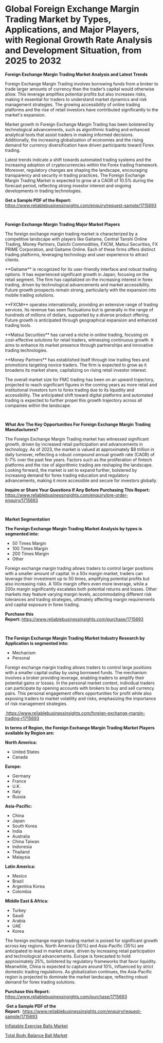 <p><h1>Global Foreign Exchange Margin Trading Market by Types, Applications, and Major Players, with Regional Growth Rate Analysis and Development Situation, from 2025 to 2032</h1></p><p><strong>Foreign Exchange Margin Trading Market Analysis and Latest Trends</strong></p>
<p><p>Foreign Exchange Margin Trading involves borrowing funds from a broker to trade larger amounts of currency than the trader’s capital would otherwise allow. This leverage amplifies potential profits but also increases risks, making it essential for traders to understand market dynamics and risk management strategies. The growing accessibility of online trading platforms and the rise of retail investors have contributed significantly to the market's expansion.</p><p>Market growth in Foreign Exchange Margin Trading has been bolstered by technological advancements, such as algorithmic trading and enhanced analytical tools that assist traders in making informed decisions. Additionally, the increasing globalization of economies and the rising demand for currency diversification have driven participants toward Forex trading. </p><p>Latest trends indicate a shift towards automated trading systems and the increasing adoption of cryptocurrencies within the Forex trading framework. Moreover, regulatory changes are shaping the landscape, encouraging transparency and security in trading practices. The Foreign Exchange Margin Trading Market is expected to grow at a CAGR of 10.5% during the forecast period, reflecting strong investor interest and ongoing developments in trading technologies.</p></p>
<p><strong>Get a Sample PDF of the Report:&nbsp;</strong> <a href="https://www.reliablebusinessinsights.com/enquiry/request-sample/1715693?utm_campaign=100&utm_medium=2&utm_source=Github&utm_content=ia&utm_term=12012025&utm_id=foreign-exchange-margin-trading">https://www.reliablebusinessinsights.com/enquiry/request-sample/1715693</a></p>
<p>&nbsp;</p>
<p><strong>Foreign Exchange Margin Trading Major Market Players</strong></p>
<p><p>The foreign exchange margin trading market is characterized by a competitive landscape with players like Gaitame, Central Tanshi Online Trading, Money Partners, Daiichi Commodities, FXCM, Matsui Securities, FX PRIME Corporation, and Gaitame Online. Each of these firms offers distinct trading platforms, leveraging technology and user experience to attract clients.</p><p>**Gaitame** is recognized for its user-friendly interface and robust trading options. It has experienced significant growth in Japan, focusing on the retail segment. The firm has capitalized on the increasing interest in forex trading, driven by technological advancements and market accessibility. Future growth prospects remain strong, particularly with the expansion into mobile trading solutions.</p><p>**FXCM** operates internationally, providing an extensive range of trading services. Its revenue has seen fluctuations but is generally in the range of hundreds of millions of dollars, supported by a diverse product offering. Future growth is anticipated through geographical expansion and enhanced trading tools.</p><p>**Matsui Securities** has carved a niche in online trading, focusing on cost-effective solutions for retail traders, witnessing continuous growth. It aims to enhance its market presence through partnerships and innovative trading technologies.</p><p>**Money Partners** has established itself through low trading fees and promotions targeting novice traders. The firm is expected to grow as it broadens its market share, capitalizing on rising retail investor interest.</p><p>The overall market size for FMC trading has been on an upward trajectory, projected to reach significant figures in the coming years as more retail and institutional investors turn to forex trading due to its liquidity and accessibility. The anticipated shift toward digital platforms and automated trading is expected to further propel this growth trajectory across all companies within the landscape.</p></p>
<p>&nbsp;</p>
<p><strong>What Are The Key Opportunities For Foreign Exchange Margin Trading Manufacturers?</strong></p>
<p><p>The Foreign Exchange Margin Trading market has witnessed significant growth, driven by increased retail participation and advancements in technology. As of 2023, the market is valued at approximately $8 trillion in daily turnover, reflecting a robust compound annual growth rate (CAGR) of 5-7% over the past few years. Factors such as the proliferation of fintech platforms and the rise of algorithmic trading are reshaping the landscape. Looking forward, the market is set to expand further, bolstered by increasing demand for forex trading education and regulatory advancements, making it more accessible and secure for investors globally.</p></p>
<p><strong>Inquire or Share Your Questions If Any Before Purchasing This Report:</strong> <a href="https://www.reliablebusinessinsights.com/enquiry/pre-order-enquiry/1715693?utm_campaign=100&utm_medium=2&utm_source=Github&utm_content=ia&utm_term=12012025&utm_id=foreign-exchange-margin-trading">https://www.reliablebusinessinsights.com/enquiry/pre-order-enquiry/1715693</a></p>
<p>&nbsp;</p>
<p><strong>Market Segmentation</strong></p>
<p><strong>The Foreign Exchange Margin Trading Market Analysis by types is segmented into:</strong></p>
<p><ul><li>50 Times Margin</li><li>100 Times Margin</li><li>200 Times Margin</li><li>Other</li></ul></p>
<p><p>Foreign exchange margin trading allows traders to control larger positions with a smaller amount of capital. In a 50x margin market, traders can leverage their investment up to 50 times, amplifying potential profits but also increasing risks. A 100x margin offers even more leverage, while a 200x margin significantly escalates both potential returns and losses. Other markets may feature varying margin levels, accommodating different risk tolerances and trading strategies, ultimately affecting margin requirements and capital exposure in forex trading.</p></p>
<p><strong>Purchase this Report:&nbsp;</strong><a href="https://www.reliablebusinessinsights.com/purchase/1715693?utm_campaign=100&utm_medium=2&utm_source=Github&utm_content=ia&utm_term=12012025&utm_id=foreign-exchange-margin-trading">https://www.reliablebusinessinsights.com/purchase/1715693</a></p>
<p>&nbsp;</p>
<p><strong>The Foreign Exchange Margin Trading Market Industry Research by Application is segmented into:</strong></p>
<p><ul><li>Mechanism</li><li>Personal</li></ul></p>
<p><p>Foreign exchange margin trading allows traders to control large positions with a smaller capital outlay by using borrowed funds. The mechanism involves a broker providing leverage, enabling traders to amplify their potential gains or losses. In the personal market context, individual traders can participate by opening accounts with brokers to buy and sell currency pairs. This personal engagement offers opportunities for profit while also exposing traders to market volatility and risks, emphasizing the importance of risk management strategies.</p></p>
<p><a href="https://www.reliablebusinessinsights.com/foreign-exchange-margin-trading-r1715693?utm_campaign=100&utm_medium=2&utm_source=Github&utm_content=ia&utm_term=12012025&utm_id=foreign-exchange-margin-trading">&nbsp;https://www.reliablebusinessinsights.com/foreign-exchange-margin-trading-r1715693</a></p>
<p><strong>In terms of Region, the Foreign Exchange Margin Trading Market Players available by Region are:</strong></p>
<p>
    <p> <strong> North America: </strong>
        <ul>
            <li>United States</li>
            <li>Canada</li>
        </ul>
        </p> 
    <p> <strong> Europe: </strong>
        <ul>
            <li>Germany</li>
            <li>France</li>
            <li>U.K.</li>
            <li>Italy</li>
            <li>Russia</li>
        </ul>
        </p> 
    <p> <strong> Asia-Pacific: </strong>
        <ul>
            <li>China</li>
            <li>Japan</li>
            <li>South Korea</li>
            <li>India</li>
            <li>Australia</li>
            <li>China Taiwan</li>
            <li>Indonesia</li>
            <li>Thailand</li>
            <li>Malaysia</li>
        </ul>
        </p> 
    <p> <strong> Latin America: </strong>
        <ul>
            <li>Mexico</li>
            <li>Brazil</li>
            <li>Argentina Korea</li>
            <li>Colombia</li>
        </ul>
        </p> 
    <p> <strong> Middle East & Africa: </strong>
        <ul>
            <li>Turkey</li>
            <li>Saudi</li>
            <li>Arabia</li>
            <li>UAE</li>
            <li>Korea</li>
        </ul>
    </p>
    </p>
<p><p>The foreign exchange margin trading market is poised for significant growth across key regions. North America (30%) and Asia-Pacific (35%) are anticipated to lead in market share, driven by increasing retail participation and technological advancements. Europe is forecasted to hold approximately 25%, bolstered by regulatory frameworks that favor liquidity. Meanwhile, China is expected to capture around 10%, influenced by strict domestic trading regulations. As globalization continues, the Asia-Pacific region is projected to dominate the market landscape, reflecting robust demand for forex trading solutions.</p></p>
<p><strong>Purchase this Report: </strong><a href="https://www.reliablebusinessinsights.com/purchase/1715693?utm_campaign=100&utm_medium=2&utm_source=Github&utm_content=ia&utm_term=12012025&utm_id=foreign-exchange-margin-trading">https://www.reliablebusinessinsights.com/purchase/1715693</a></p>
<p>&nbsp;<strong>Get a Sample PDF of the Report:&nbsp;&nbsp;</strong><a href="https://www.reliablebusinessinsights.com/enquiry/request-sample/1715693?utm_campaign=100&utm_medium=2&utm_source=Github&utm_content=ia&utm_term=12012025&utm_id=foreign-exchange-margin-trading">https://www.reliablebusinessinsights.com/enquiry/request-sample/1715693</a></p>
<p><strong></strong></p>
<p><p><a href="https://github.com/klaassenmackenzie6/Market-Research-Report-List-1/blob/main/inflatable-exercise-balls-market.md?utm_campaign=100&utm_medium=2&utm_source=Github&utm_content=ia&utm_term=12012025&utm_id=foreign-exchange-margin-trading">Inflatable Exercise Balls Market</a></p><p><a href="https://github.com/lvaill871987/Market-Research-Report-List-1/blob/main/total-body-balance-ball-market.md?utm_campaign=100&utm_medium=2&utm_source=Github&utm_content=ia&utm_term=12012025&utm_id=foreign-exchange-margin-trading">Total Body Balance Ball Market</a></p></p>